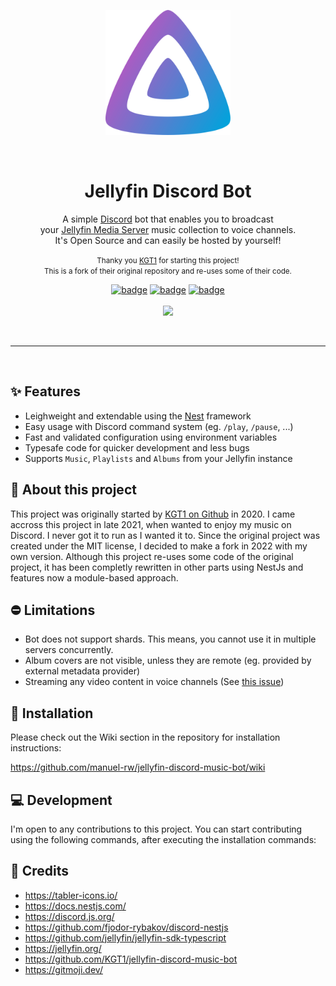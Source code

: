 <p align="center">
  <a href="http://nestjs.com/" target="blank"><img src="https://github.com/walkxcode/dashboard-icons/blob/main/png/jellyfin.png?raw=true" width="200" alt="Nest Logo" /></a>
</p>

  <br/>
  <h1 align="center">Jellyfin Discord Bot</h1>

  <p align="center">A simple <a href="https://discord.com" target="_blank">Discord</a> bot that enables you to broadcast<br/>your <a href="https://jellyfin.org/" target="_blank">Jellyfin Media Server</a> music collection to voice channels.<br/>It's Open Source and can easily be hosted by yourself!</p>

<p align="center">
  <small>Thanky you <a href="https://github.com/KGT1/jellyfin-discord-music-bot/">KGT1</a> for starting this project!<br/>This is a fork of their original repository and re-uses some of their code.</small>
</p>

<p align="center">
  <a href="https://github.com/manuel-rw/jellyfin-discord-music-bot/wiki/%F0%9F%9A%80-Installation"><img src="https://img.shields.io/badge/-Installation%20Guide-7289da?style=for-the-badge&logo=markdown" alt="badge" /></a>
  <a href="https://discord.gg/hRHZ3q3VDX"><img src="https://img.shields.io/badge/-Community%20Discord-7289da?style=for-the-badge&logo=discord" alt="badge" /></a>
  <a href='https://ko-fi.com/A0A42YZ7W' target='_blank'><img src="https://img.shields.io/badge/-Buy%20me%20a%20coffee-f1f1f1?style=for-the-badge&logo=kofi" alt="badge" /></a>
  <br/>
  <br/>
  <img src="https://github.com/manuel-rw/jellyfin-discord-music-bot/actions/workflows/docker.yml/badge.svg?branch=master" />
</p>

<br/>
<hr/>
<br/>


## ✨ Features

- Leighweight and extendable using the [Nest](https://github.com/nestjs/nest) framework
- Easy usage with Discord command system (eg. ``/play``, ``/pause``, ...)
- Fast and validated configuration using environment variables
- Typesafe code for quicker development and less bugs
- Supports ``Music``, ``Playlists`` and ``Albums`` from your Jellyfin instance

## 📌 About this project
This project was originally started by [KGT1 on Github](https://github.com/KGT1/jellyfin-discord-music-bot/) in 2020. I came accross this project in late 2021, when wanted to enjoy my music on Discord. I never got it to run as I wanted it to. Since the original project was created under the MIT license, I decided to make a fork in 2022 with my own version. Although this project re-uses some code of the original project, it has been completly rewritten in other parts using NestJs and features now a module-based approach.

## ⛔ Limitations

- Bot does not support shards. This means, you cannot use it in multiple servers concurrently.
- Album covers are not visible, unless they are remote (eg. provided by external metadata provider)
- Streaming any video content in voice channels (See [this issue](https://github.com/discordjs/discord.js/issues/4116))

## 🚀 Installation

Please check out the Wiki section in the repository for installation instructions:

https://github.com/manuel-rw/jellyfin-discord-music-bot/wiki


## 💻 Development

I'm open to any contributions to this project. You can start contributing using the following commands, after executing the installation commands:

## 👤 Credits
- https://tabler-icons.io/
- https://docs.nestjs.com/
- https://discord.js.org/
- https://github.com/fjodor-rybakov/discord-nestjs
- https://github.com/jellyfin/jellyfin-sdk-typescript
- https://jellyfin.org/
- https://github.com/KGT1/jellyfin-discord-music-bot
- https://gitmoji.dev/
